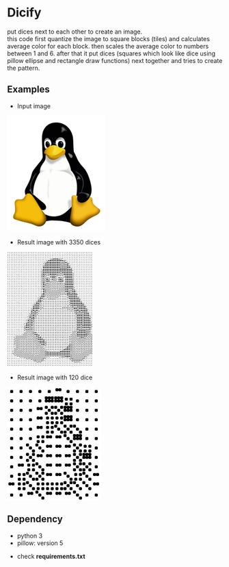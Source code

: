 # Dicify
put dices next to each other to create an image.    
this code first quantize the image to square blocks (tiles) and calculates average color for each block. then scales the average color to numbers between 1 and 6. after that it put dices (squares which look like dice using pillow ellipse and rectangle draw functions) next together and tries to create the pattern.

## Examples
- Input image    
<img src='docs/linux.png' />    

- Result image with 3350 dices    
<img src='docs/3350_dice.jpg' />    
          
- Result image with 120 dice    
<img src='docs/120_dice.jpg' />    

## Dependency
- python 3
- pillow: version 5
* check <b>requirements.txt</b>
